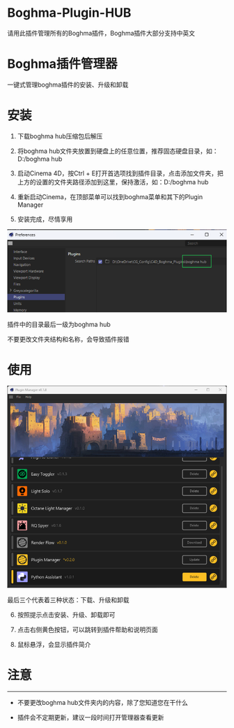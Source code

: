 # Boghma-Plugin-HUB
请用此插件管理所有的Boghma插件，Boghma插件大部分支持中英文

# Boghma插件管理器

一键式管理boghma插件的安装、升级和卸载

# 安装


1. 下载boghma hub压缩包后解压

2. 将boghma hub文件夹放置到硬盘上的任意位置，推荐固态硬盘目录，如：D:/boghma hub

3. 启动Cinema 4D，按Ctrl + E打开首选项找到插件目录，点击添加文件夹，把上方的设置的文件夹路径添加到这里，保持激活，如：D:/boghma hub

4. 重新启动Cinema，在顶部菜单可以找到boghma菜单和其下的Plugin Manager

5. 安装完成，尽情享用

![安装](https://github.com/DunHouGo/Boghma-Plugin-HUB/blob/main/picture/install.png)

插件中的目录最后一级为boghma hub

不要更改文件夹结构和名称，会导致插件报错

# 使用

![最后三个代表着三种状态：下载、升级和卸载](https://github.com/DunHouGo/Boghma-Plugin-HUB/blob/main/picture/gui.png)

最后三个代表着三种状态：下载、升级和卸载

6. 按照提示点击安装、升级、卸载即可

7. 点击右侧黄色按钮，可以跳转到插件帮助和说明页面

8. 鼠标悬浮，会显示插件简介

# 注意

---

- 不要更改boghma hub文件夹内的内容，除了您知道您在干什么

- 插件会不定期更新，建议一段时间打开管理器查看更新

